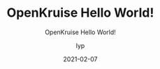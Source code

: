 ---
layout:     post 
title:      "OpenKruise Hello World!"
subtitle:   "OpenKruise Hello World!"
description: " "
date:       2021-02-07
author:     "lyp"
image: "https://res.cloudinary.com/lyp/image/upload/v1612709829/hugo/blog.github.io/pexels-drew-williams-3483967.jpg"
published: false
tags:
    - kubernetes
    - 云原生
    - OpenKruise
categories: 
    - kubernetes
---